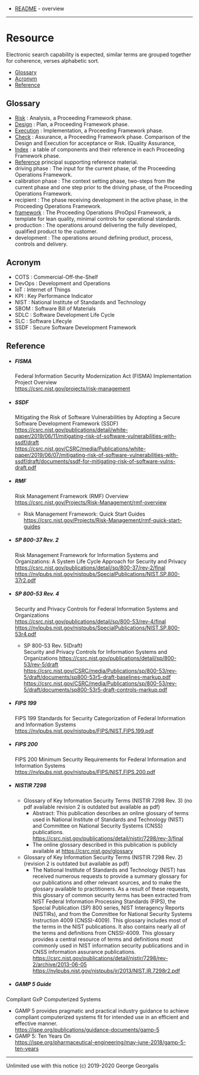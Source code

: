 * [README](README.md) - overview
---
# Resource

Electronic search capability is expected, similar terms are grouped together for coherence, verses alphabetic sort.
* [Glossary](#Glossary)
* [Acronym](#Acronym)
* [Reference](#Reference)

## Glossary

* [Risk](risk.md) : Analysis, a Proceeding Framework phase.
* [Design](design.md) : Plan, a Proceeding Framework phase.
* [Execution](exec.md) : Implementation, a Proceeding Framework phase.
* [Check](check.md) : Assurance, a Proceeding Framework phase. Comparison of the Design and Execution for acceptance or Risk. (Quality Assurance,
* [Index](index.md) : a table of components and their reference in each Proceeding Framework phase.
* [Reference](#Reference) principal supporting reference material.
* driving phase : The input for the current phase, of the Proceeding Operations Framework.
* calibration phase : The context setting phase, two-steps from the current phase and one step prior to the driving phase, of the Proceeding Operations Framework.
* recipient : The phase receiving development in the active phase, in the Proceeding Operations Framework.
* [framework](framework/framework.md) : The Proceeding Operations (ProOps) Framework, a template for lean quality, minimal controls for operational standards.
* production : The operations around delivering the fully developed, qualified product to the customer.
* development : The operations around defining product, process, controls and delivery.

## Acronym

* COTS : Commercial-Off-the-Shelf
* DevOps : Development and Operations
* IoT : Internet of Things
* KPI : Key Performance Indicator
* NIST : National Institute of Standards and Technology
* SBOM : Software Bill of Materials
* SDLC : Software Development Life Cycle
* SLC : Software Lifecyle
* SSDF : Secure Software Development Framework

## Reference

* ##### FISMA
    Federal Information Security Modernization Act (FISMA) Implementation Project Overview  
    https://csrc.nist.gov/projects/risk-management

* ##### SSDF
    Mitigating the Risk of Software Vulnerabilities by Adopting a Secure Software Development Framework (SSDF)  
    https://csrc.nist.gov/publications/detail/white-paper/2019/06/11/mitigating-risk-of-software-vulnerabilities-with-ssdf/draft  
    https://csrc.nist.gov/CSRC/media/Publications/white-paper/2019/06/07/mitigating-risk-of-software-vulnerabilities-with-ssdf/draft/documents/ssdf-for-mitigating-risk-of-software-vulns-draft.pdf

* ##### RMF
    Risk Management Framework (RMF) Overview
    https://csrc.nist.gov/Projects/Risk-Management/rmf-overview

  * Risk Management Framework: Quick Start Guides  
  https://csrc.nist.gov/Projects/Risk-Management/rmf-quick-start-guides

* ##### SP 800-37 Rev. 2
    Risk Management Framework for Information Systems and Organizations: A System Life Cycle Approach for Security and Privacy  
    https://csrc.nist.gov/publications/detail/sp/800-37/rev-2/final  
    https://nvlpubs.nist.gov/nistpubs/SpecialPublications/NIST.SP.800-37r2.pdf

* ##### SP 800-53 Rev. 4
    Security and Privacy Controls for Federal Information Systems and Organizations  
    https://csrc.nist.gov/publications/detail/sp/800-53/rev-4/final  
    https://nvlpubs.nist.gov/nistpubs/SpecialPublications/NIST.SP.800-53r4.pdf
  * SP 800-53 Rev. 5(Draft)  
    Security and Privacy Controls for Information Systems and Organizations
    https://csrc.nist.gov/publications/detail/sp/800-53/rev-5/draft  
    https://csrc.nist.gov/CSRC/media/Publications/sp/800-53/rev-5/draft/documents/sp800-53r5-draft-baselines-markup.pdf  
    https://csrc.nist.gov/CSRC/media/Publications/sp/800-53/rev-5/draft/documents/sp800-53r5-draft-controls-markup.pdf

* ##### FIPS 199
    FIPS 199 Standards for Security Categorization of Federal Information and Information Systems  
    https://nvlpubs.nist.gov/nistpubs/FIPS/NIST.FIPS.199.pdf

* ##### FIPS 200
    FIPS 200 Minimum Security Requirements for Federal Information and Information Systems  
    https://nvlpubs.nist.gov/nistpubs/FIPS/NIST.FIPS.200.pdf

* ##### NISTIR 7298
  * Glossary of Key Information Security Terms (NISTIR 7298 Rev. 3)
    (no pdf available revision 2 is outdated but available as pdf)  
    * Abstract: This publication describes an online glossary of terms used in National Institute of Standards and Technology (NIST) and Committee on National Security Systems (CNSS)  publications.  
    https://csrc.nist.gov/publications/detail/nistir/7298/rev-3/final
    * The online glossary described in this publication is publicly available at https://csrc.nist.gov/glossary
  * Glossary of Key Information Security Terms (NISTIR 7298 Rev. 2)
    (revision 2 is outdated but available as pdf)  
    * The National Institute of Standards and Technology (NIST) has received numerous requests to provide a summary glossary for our publications and other relevant sources, and to make the glossary available to practitioners. As a result of these requests, this glossary of common security terms has been extracted from NIST Federal Information Processing Standards (FIPS), the Special Publication (SP) 800 series, NIST Interagency Reports (NISTIRs), and from the Committee for National Security Systems Instruction 4009 (CNSSI-4009). This glossary includes most of the terms in the NIST publications. It also contains nearly all of the terms and definitions from CNSSI-4009. This glossary provides a central resource of terms and definitions most commonly used in NIST information security publications and in CNSS information assurance publications.  
    https://csrc.nist.gov/publications/detail/nistir/7298/rev-2/archive/2013-06-05  
    https://nvlpubs.nist.gov/nistpubs/ir/2013/NIST.IR.7298r2.pdf

* ##### GAMP 5 Guide
Compliant GxP Computerized Systems
  * GAMP 5 provides pragmatic and practical industry guidance to achieve compliant computerized systems fit for intended use in an efficient and effective manner.  
    https://ispe.org/publications/guidance-documents/gamp-5
  * GAMP 5: Ten Years On  
    https://ispe.org/pharmaceutical-engineering/may-june-2018/gamp-5-ten-years

---
Unlimited use with this notice (c) 2019-2020 George Georgalis
